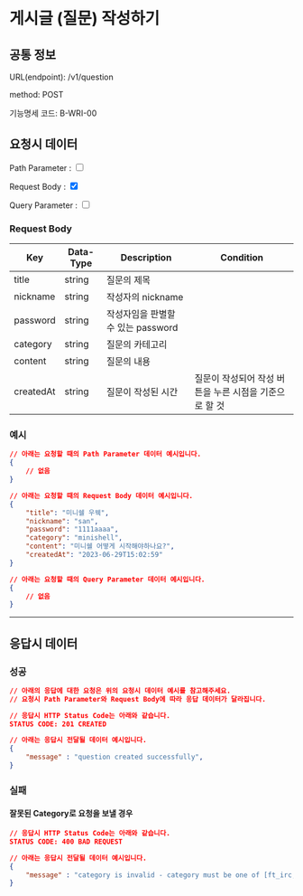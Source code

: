 # 게시글 (질문) 작성하기

## 공통 정보

<!-- 요청 시 URL 입니다. Root url에 대해서는 제외하고 서술합니다. -->
URL(endpoint): /v1/question

<!-- 요청 시 method 입니다. HTTP method를 기준으로 합니다. -->
method: POST

<!-- 요청 시 기능명세 코드 입니다. API가 활용되는 페이지를 기준으로 합니다. -->
기능명세 코드: B-WRI-00

## 요청시 데이터

<!-- 요청시에 Path Parameter, Request Parameter, 혹은 Query Parameter가 필요한 지에 대해 체크합니다. -->
<!-- 만약 해당되는 데이터가 없다면 표를 비워주세요. 제목을 포함한 항목을 지우시면 됩니다.-->
Path Parameter : <input type="checkbox" value="Path Parameter">

Request Body : <input type="checkbox" value="Request Body" checked>

Query Parameter : <input type="checkbox" value="Query Parameter">

### Request Body 

<!-- 요청 시 데이터에 대해 명시하는 테이블입니다. -->
<!-- Key, Data-Type, Description, Condition 순으로 작성해주세요. -->
<!-- Key는 요청 시 데이터의 Key를,
    Data-Type은 요청 시 데이터의 Data-Type을,
    Description은 요청 시 데이터의 설명을,
    Condition은 요청 시 데이터의 조건을 명시해주세요. -->
| Key | Data-Type | Description | Condition |
| --- | --- | --- | --- |
| title | string | 질문의 제목 | |
| nickname | string | 작성자의 nickname | |
| password | string | 작성자임을 판별할 수 있는 password | |
| category | string | 질문의 카테고리 | |
| content | string | 질문의 내용 | |
| createdAt | string | 질문이 작성된 시간 | 질문이 작성되어 작성 버튼을 누른 시점을 기준으로 할 것 |

### 예시

```json
// 아래는 요청할 때의 Path Parameter 데이터 예시입니다.
{
    // 없음
}

// 아래는 요청할 때의 Request Body 데이터 예시입니다.
{
	"title": "미니쉘 우웩",
	"nickname": "san", 
	"password": "1111aaaa", 
	"category": "minishell",
	"content": "미니쉘 어떻게 시작해야하나요?",
	"createdAt": "2023-06-29T15:02:59"
}

// 아래는 요청할 때의 Query Parameter 데이터 예시입니다.
{
    // 없음
}
```

***

## 응답시 데이터

### 성공

```json
// 아래의 응답에 대한 요청은 위의 요청시 데이터 예시를 참고해주세요.
// 요청시 Path Parameter와 Request Body에 따라 응답 데이터가 달라집니다.

// 응답시 HTTP Status Code는 아래와 같습니다.
STATUS CODE: 201 CREATED

// 아래는 응답시 전달될 데이터 예시입니다.
{
    "message" : "question created successfully",
}
```

### 실패

#### 잘못된 Category로 요청을 보낼 경우
<!-- 실패시에는 어떻게 해서 실패한 코드인지 반드시 실패 사유를 적어주세요. -->

```json
// 응답시 HTTP Status Code는 아래와 같습니다.
STATUS CODE: 400 BAD REQUEST

// 아래는 응답시 전달될 데이터 예시입니다.
{
    "message" : "category is invalid - category must be one of [ft_irc, minishell, minirt]",
}
```
<!-- 실패 사유가 여러가지 존재하여서 2개 이상의 실패 응답을 정의할 때에는 복수의 ### [실패사유] 탭을 만들어 주세요.-->